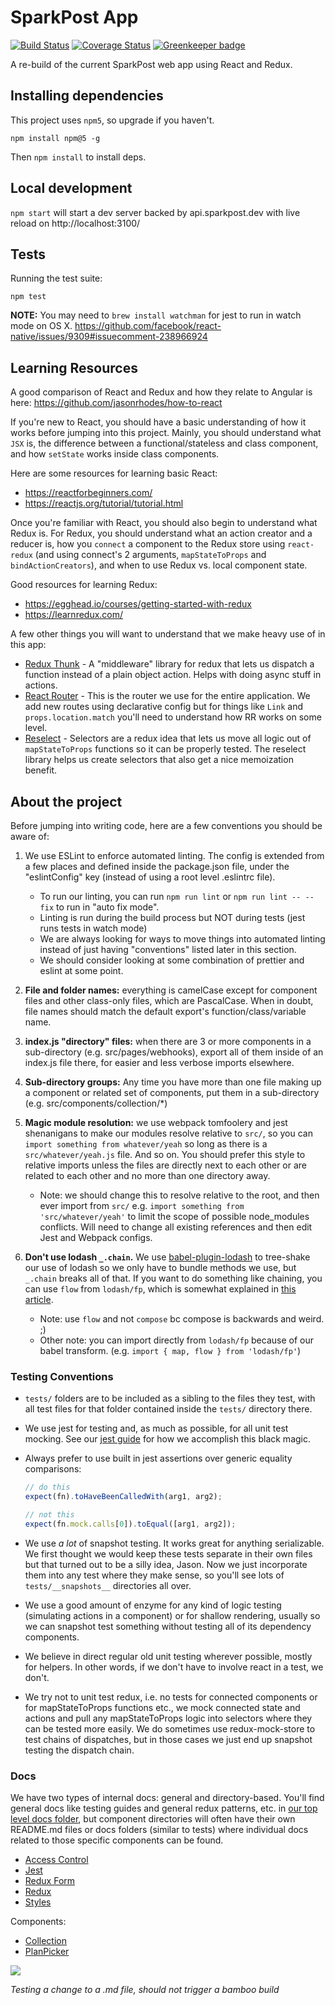 # SparkPost App

[![Build Status](https://travis-ci.org/SparkPost/2web2ui.svg?branch=master)](https://travis-ci.org/SparkPost/2web2ui)
[![Coverage Status](https://coveralls.io/repos/github/SparkPost/2web2ui/badge.svg?branch=master)](https://coveralls.io/github/SparkPost/2web2ui?branch=master)
[![Greenkeeper badge](https://badges.greenkeeper.io/SparkPost/2web2ui.svg)](https://greenkeeper.io/)


A re-build of the current SparkPost web app using React and Redux.

## Installing dependencies

This project uses `npm5`, so upgrade if you haven't.
```
npm install npm@5 -g
```

Then `npm install` to install deps.

## Local development

`npm start` will start a dev server backed by api.sparkpost.dev with live reload on http://localhost:3100/

## Tests

Running the test suite:
```
npm test
```
**NOTE:** You may need to `brew install watchman` for jest to run in watch mode on OS X.
https://github.com/facebook/react-native/issues/9309#issuecomment-238966924

## Learning Resources

A good comparison of React and Redux and how they relate to Angular is here:
https://github.com/jasonrhodes/how-to-react

If you're new to React, you should have a basic understanding of how it works before jumping into this project. Mainly, you should understand what `JSX` is, the difference between a functional/stateless and class component, and how `setState` works inside class components.

Here are some resources for learning basic React:

- https://reactforbeginners.com/
- https://reactjs.org/tutorial/tutorial.html

Once you're familiar with React, you should also begin to understand what Redux is. For Redux, you should understand what an action creator and a reducer is, how you `connect` a component to the Redux store using `react-redux` (and using connect's 2 arguments, `mapStateToProps` and `bindActionCreators`), and when to use Redux vs. local component state.

Good resources for learning Redux:

- https://egghead.io/courses/getting-started-with-redux
- https://learnredux.com/

A few other things you will want to understand that we make heavy use of in this app:

- [Redux Thunk](https://github.com/gaearon/redux-thunk) - A "middleware" library for redux that lets us dispatch a function instead of a plain object action. Helps with doing async stuff in actions.
- [React Router](https://reacttraining.com/react-router/web/guides/philosophy) - This is the router we use for the entire application. We add new routes using declarative config but for things like `Link` and `props.location.match` you'll need to understand how RR works on some level.
- [Reselect](https://github.com/reactjs/reselect) - Selectors are a redux idea that lets us move all logic out of `mapStateToProps` functions so it can be properly tested. The reselect library helps us create selectors that also get a nice memoization benefit.

## About the project

Before jumping into writing code, here are a few conventions you should be aware of:

1. We use ESLint to enforce automated linting. The config is extended from a few places and defined inside the package.json file, under the "eslintConfig" key (instead of using a root level .eslintrc file).
    * To run our linting, you can run `npm run lint` or `npm run lint -- --fix` to run in "auto fix mode".
    * Linting is run during the build process but NOT during tests (jest runs tests in watch mode)
    * We are always looking for ways to move things into automated linting instead of just having "conventions" listed later in this section.
    * We should consider looking at some combination of prettier and eslint at some point.

1. **File and folder names:** everything is camelCase except for component files and other class-only files, which are PascalCase. When in doubt, file names should match the default export's function/class/variable name.

1. **index.js "directory" files:** when there are 3 or more components in a sub-directory (e.g. src/pages/webhooks), export all of them inside of an index.js file there, for easier and less verbose imports elsewhere.

1. **Sub-directory groups:** Any time you have more than one file making up a component or related set of components, put them in a sub-directory (e.g. src/components/collection/*)

1. **Magic module resolution:** we use webpack tomfoolery and jest shenanigans to make our modules resolve relative to `src/`, so you can `import something from whatever/yeah` so long as there is a `src/whatever/yeah.js` file. And so on. You should prefer this style to relative imports unless the files are directly next to each other or are related to each other and no more than one directory away.
    * Note: we should change this to resolve relative to the root, and then ever import from `src/` e.g. `import something from 'src/whatever/yeah'` to limit the scope of possible node_modules conflicts. Will need to change all existing references and then edit Jest and Webpack configs.

1. **Don't use lodash `_.chain`.** We use [babel-plugin-lodash](https://github.com/lodash/babel-plugin-lodash#limitations) to tree-shake our use of lodash so we only have to bundle methods we use, but `_.chain` breaks all of that. If you want to do something like chaining, you can use `flow` from `lodash/fp`, which is somewhat explained in [this article](https://medium.com/making-internets/why-using-chain-is-a-mistake-9bc1f80d51ba).
    * Note: use `flow` and not `compose` bc compose is backwards and weird. ;)
    * Other note: you can import directly from `lodash/fp` because of our babel transform. (e.g. `import { map, flow } from 'lodash/fp'`)

### Testing Conventions

* `tests/` folders are to be included as a sibling to the files they test, with all test files for that folder contained inside the `tests/` directory there.

* We use jest for testing and, as much as possible, for all unit test mocking. See our [jest guide](./docs/jest.md) for how we accomplish this black magic.

* Always prefer to use built in jest assertions over generic equality comparisons:
    ```javascript
    // do this
    expect(fn).toHaveBeenCalledWith(arg1, arg2);

    // not this
    expect(fn.mock.calls[0]).toEqual([arg1, arg2]);
    ```

* We use *a lot* of snapshot testing. It works great for anything serializable. We first thought we would keep these tests separate in their own files but that turned out to be a silly idea, Jason. Now we just incorporate them into any test where they make sense, so you'll see lots of `tests/__snapshots__` directories all over.

* We use a good amount of enzyme for any kind of logic testing (simulating actions in a component) or for shallow rendering, usually so we can snapshot test something without testing all of its dependency components.

* We believe in direct regular old unit testing wherever possible, mostly for helpers. In other words, if we don't have to involve react in a test, we don't.

* We try not to unit test redux, i.e. no tests for connected components or for mapStateToProps functions etc., we mock connected state and actions and pull any mapStateToProps logic into selectors where they can be tested more easily. We do sometimes use redux-mock-store to test chains of dispatches, but in those cases we just end up snapshot testing the dispatch chain.

### Docs

We have two types of internal docs: general and directory-based. You'll find general docs like testing guides and general redux patterns, etc. in [our top level docs folder](./docs), but component directories will often have their own README.md files or docs folders (similar to tests) where individual docs related to those specific components can be found.

- [Access Control](./docs/access-control.md)
- [Jest](./docs/jest.md)
- [Redux Form](./docs/redux-form.md)
- [Redux](./docs/redux-redux.md)
- [Styles](./docs/styles.md)

Components:
- [Collection](./src/components/collection/docs/Collection.md)
- [PlanPicker](./src/components/planPicker/readme.md)

![](https://media0.giphy.com/media/5y1LH29N3k556/giphy.gif)

*Testing a change to a .md file, should not trigger a bamboo build*
